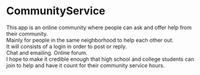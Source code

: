 # CommunityService  
This app is an online community where people can ask and offer help from their community.  
Mainly for people in the same neighborhood to help each other out.  
It will consists of a login in order to post or reply.  
Chat and emailing.  Online forum.  
I hope to make it credible enough that high school and college students can join to help and have it count for their community service hours.

